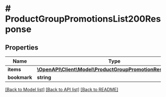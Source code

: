 # # ProductGroupPromotionsList200Response

## Properties

Name | Type | Description | Notes
------------ | ------------- | ------------- | -------------
**items** | [**\OpenAPI\Client\Model\ProductGroupPromotionResponseItem[]**](ProductGroupPromotionResponseItem.md) |  |
**bookmark** | **string** |  | [optional]

[[Back to Model list]](../../README.md#models) [[Back to API list]](../../README.md#endpoints) [[Back to README]](../../README.md)
